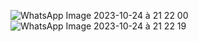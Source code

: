 ![WhatsApp Image 2023-10-24 à 21 22 00](https://github.com/KasbiMohammed/TPN4/assets/147922729/10077650-0862-4de7-a061-ca85b4fa811f)
![WhatsApp Image 2023-10-24 à 21 22 19](https://github.com/KasbiMohammed/TPN4/assets/147922729/6e01b713-e184-4507-99f0-91606f7d0290)

